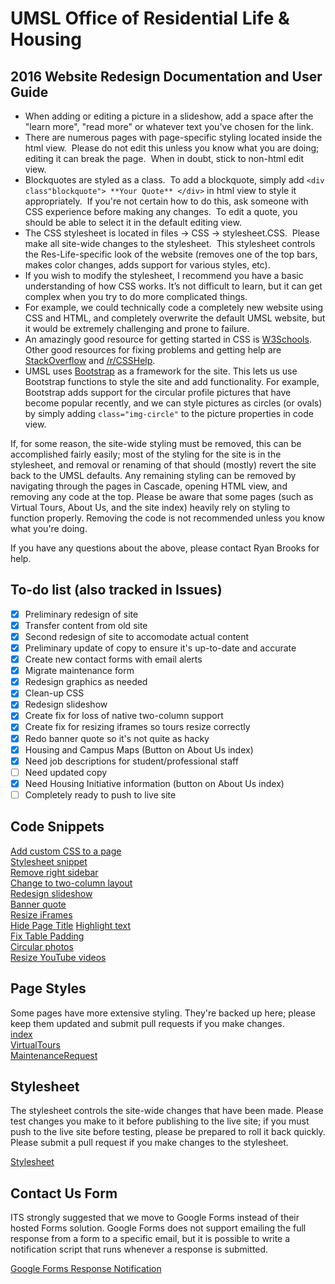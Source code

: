# UMSL Office of Residential Life & Housing
## 2016 Website Redesign Documentation and User Guide

-	When adding or editing a picture in a slideshow, add a space after the "learn more", "read more" or whatever text you've chosen for the link.
-	There are numerous pages with page-specific styling located inside the html view.  Please do not edit this unless you know what you are doing; editing it can break the page.  When in doubt, stick to non-html edit view.
-	Blockquotes are styled as a class.  To add a blockquote, simply add `<div class"blockquote"> **Your Quote** </div>` in html view to style it appropriately.  If you're not certain how to do this, ask someone with CSS experience before making any changes.  To edit a quote, you should be able to select it in the default editing view.
-	The CSS stylesheet is located in files -> CSS -> stylesheet.CSS.  Please make all site-wide changes to the stylesheet.  This stylesheet controls the Res-Life-specific look of the website (removes one of the top bars, makes color changes, adds support for various styles, etc).
-	If you wish to modify the stylesheet, I recommend you have a basic understanding of how CSS works.  It’s not difficult to learn, but it can get complex when you try to do more complicated things.
  -	For example, we could technically code a completely new website using CSS and HTML, and completely overwrite the default UMSL website, but it would be extremely challenging and prone to failure.
  -	An amazingly good resource for getting started in CSS is [W3Schools](http://www.w3schools.com/).  Other good resources for fixing problems and getting help are [StackOverflow](http://stackoverflow.com/questions/tagged/css) and [/r/CSSHelp](https://www.reddit.com/r/csshelp/).
  - UMSL uses [Bootstrap](http://www.w3schools.com/bootstrap/) as a framework for the site.  This lets us use Bootstrap functions to style the site and add functionality.  For example, Bootstrap adds support for the circular profile pictures that have become popular recently, and we can style pictures as circles (or ovals) by simply adding `class="img-circle"` to the picture properties in code view.
  
If, for some reason, the site-wide styling must be removed, this can be accomplished fairly easily; most of the styling for the site is in the stylesheet, and removal or renaming of that should (mostly) revert the site back to the UMSL defaults.  Any remaining styling can be removed by navigating through the pages in Cascade, opening HTML view, and removing any code at the top.  Please be aware that some pages (such as Virtual Tours, About Us, and the site index) heavily rely on styling to function properly.  Removing the code is not recommended unless you know what you're doing.

If you have any questions about the above, please contact Ryan Brooks for help.

## To-do list (also tracked in Issues)  
- [x] Preliminary redesign of site  
- [x] Transfer content from old site  
- [x] Second redesign of site to accomodate actual content  
- [x] Preliminary update of copy to ensure it's up-to-date and accurate  
- [x] Create new contact forms with email alerts  
- [x] Migrate maintenance form  
- [x] Redesign graphics as needed  
- [x] Clean-up CSS  
- [x] Redesign slideshow  
- [x] Create fix for loss of native two-column support  
- [x] Create fix for resizing iframes so tours resize correctly  
- [x] Redo banner quote so it's not quite as hacky   
- [X] Housing and Campus Maps (Button on About Us index)  
- [X] Need job descriptions for student/professional staff  
- [ ] Need updated copy  
- [X] Need Housing Initiative information (button on About Us index)  
- [ ] Completely ready to push to live site 

## Code Snippets  
[Add custom CSS to a page](CSSsnippets/AddCSS.html)  
[Stylesheet snippet](CSSsnippets/LinkStylesheet.html)  
[Remove right sidebar](CSSsnippets/RightSidebarRemoval.css)  
[Change to two-column layout](CSSsnippets/EnableTwoColumns.html)  
[Redesign slideshow](CSSsnippets/SlideshowRedesign.css)  
[Banner quote](CSSsnippets/BannerQuote.css)  
[Resize iFrames](CSSsnippets/ResizeIframes.html)  
[Hide Page Title](CSSsnippets/HidePageTitle.css)
[Highlight text](CSSsnippets/Highlight.css)  
[Fix Table Padding](CSSsnippets/FixTablePadding.css)  
[Circular photos](CSSsnippets/CircularPhotos.css)  
[Resize YouTube videos](CSSsnippets/ResizeYouTube.css)

## Page Styles

Some pages have more extensive styling.  They're backed up here; please keep them updated and submit pull requests if you make changes.  
[index](PageStyling/index.html)  
[VirtualTours](PageStyling/VirtualTours.html)  
[MaintenanceRequest](PageStyling/MaintenanceRequest.html)  

## Stylesheet

The stylesheet controls the site-wide changes that have been made.  Please test changes you make to it before publishing to the live site; if you must push to the live site before testing, please be prepared to roll it back quickly.  
Please submit a pull request if you make changes to the stylesheet.

[Stylesheet](stylesheet.css)

## Contact Us Form

ITS strongly suggested that we move to Google Forms instead of their hosted Forms solution.  Google Forms does not support emailing the full response from a form to a specific email, but it is possible to write a notification script that runs whenever a response is submitted.

[Google Forms Response Notification](OtherThings/ContactUsFormEmailResponses.gs)
